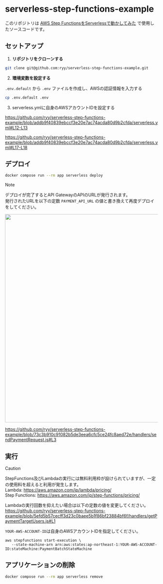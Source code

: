 # serverless-step-functions-example

このリポジトリは [AWS Step FunctionsをServerlessで動かしてみた](https://zenn.dev/moshjp/articles/2605c6c2444d73) で使用したソースコードです。

## セットアップ

1. **リポジトリをクローンする**

```sh
git clone git@github.com:ryy/serverless-step-functions-example.git
```

2. **環境変数を設定する**
   
`.env.default` から `.env` ファイルを作成し、AWSの認証情報を入力する
```sh
cp .env.default .env
```

3. serverless.ymlに自身のAWSアカウントIDを設定する

https://github.com/ryy/serverless-step-functions-example/blob/addb9f40839ebccf3e20e7ac74acda80d9b2cfda/serverless.yml#L12-L13

https://github.com/ryy/serverless-step-functions-example/blob/addb9f40839ebccf3e20e7ac74acda80d9b2cfda/serverless.yml#L17-L18


## デプロイ
```sh
docker compose run --rm app serverless deploy
```

> [!NOTE]
> デプロイが完了するとAPI GatewayのAPIのURLが発行されます。<br/>
> 発行されたURLを以下の定数 `PAYMENT_API_URL` の値と書き換えて再度デプロイをしてください。

<img width="683" src="https://github.com/user-attachments/assets/02be40db-5a85-4fea-9b2f-ce21948b2c26" />

https://github.com/ryy/serverless-step-functions-example/blob/73c3b910c91082b5de3eea6cfc5ce24fc8aed72e/handlers/sendPaymentRequest.js#L3


## 実行
> [!CAUTION]
> StepFunctions及びLambdaの実行には無料利用枠が設けられていますが、一定の使用料を超えると利用が発生します。<br/>
> Lambda: https://aws.amazon.com/jp/lambda/pricing/<br/>
> Step Functions: https://aws.amazon.com/jp/step-functions/pricing/<br/>

Lambdaの実行回数を抑えたい場合は以下の定数の値を変更してください。
https://github.com/ryy/serverless-step-functions-example/blob/5efd5b57cecff3d23c0baee5b1f86bf23884bf6f/handlers/getPaymentTargetUsers.js#L1

`YOUR-AWS-ACCOUNT-ID`は自身のAWSアカウントIDを指定してください。
```
aws stepfunctions start-execution \
   --state-machine-arn arn:aws:states:ap-northeast-1:YOUR-AWS-ACCOUNT-ID:stateMachine:PaymentBatchStateMachine
```

## アプリケーションの削除

```sh
docker compose run --rm app serverless remove
```